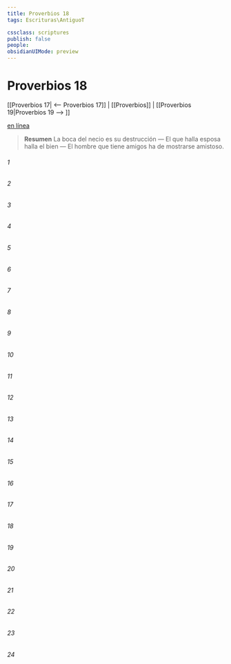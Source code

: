 ```yaml
---
title: Proverbios 18
tags: Escrituras\AntiguoT

cssclass: scriptures
publish: false
people:
obsidianUIMode: preview
---
```


# Proverbios 18
[[Proverbios 17| <-- Proverbios 17]] | [[Proverbios]] | [[Proverbios 19|Proverbios 19 --> ]]

[en línea](https://churchofjesuschrist.org/study/scriptures/ot/prov/18?lang=spa)

> __Resumen__
La boca del necio es su destrucción — El que halla esposa halla el bien — El hombre que tiene amigos ha de mostrarse amistoso.

###### 1 


###### 2 


###### 3 


###### 4 


###### 5 


###### 6 


###### 7 


###### 8 


###### 9 


###### 10 


###### 11 


###### 12 


###### 13 


###### 14 


###### 15 


###### 16 


###### 17 


###### 18 


###### 19 


###### 20 


###### 21 


###### 22 


###### 23 


###### 24 


